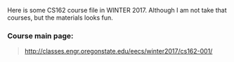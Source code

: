 Here is some CS162 course file in WINTER 2017. Although I am not take that courses, but the materials looks fun.

### Course main page:

> http://classes.engr.oregonstate.edu/eecs/winter2017/cs162-001/
